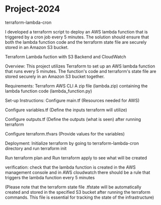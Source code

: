 # Project-2024
terraform-lambda-cron

I developed a terraform script to deploy an AWS lambda function that is triggered by a cron job every 5 minutes. The solution should ensure that both the lambda function code and the terraform state file are securely stored in an Amazon S3 bucket.

Terraform Lambda fuction with S3 Backend and CloudWatch

Overview: This project utilizes Terraform to set up an AWS lambda function that runs every 5 minutes. The function's code and terraform's state file are stored securely in an Amazon S3 bucket together.

Requirements:
Terraform
AWS CLI
A zip file (lambda.zip) containing the lambda function code (lambda_function.py)

Set-up Instructions:
Configure main.tf (Resources needed for AWS)

Configure variables.tf (Define the inputs terraform will utilize)

Configure outputs.tf (Define the outputs (what is seen) after running terraform

Configure terraform.tfvars (Provide values for the variables)

Deployment:
Initialize terraform by going to terraform-lambda-cron directory and run terraform init

Run terraform plan and Run terraform apply to see what will be created 

verification: check that the lambda function is created in the AWS management console and in AWS cloudwatch there should be a rule that triggers the lambda function every 5 minutes

(Please note that the terraform state file .tfstate will be automatically created and stored in the specified S3 bucket after running the terraform commands. This file is essential for tracking the state of the infrastructure)


